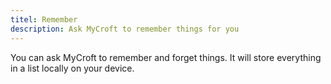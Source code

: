 ```yaml
---
titel: Remember
description: Ask MyCroft to remember things for you
---
```

You can ask MyCroft to remember and forget things.
It will store everything in a list locally on your device.
